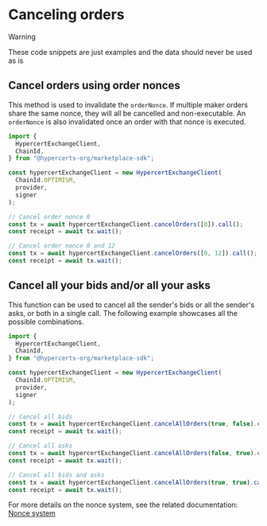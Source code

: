 # Canceling orders

> [!WARNING]
>
> These code snippets are just examples and the data should never be used as is

## Cancel orders using order nonces

This method is used to invalidate the `orderNonce`. If multiple maker orders share the same nonce, they will all be cancelled and non-executable. An `orderNonce` is also invalidated once an order with that nonce is executed.

```ts
import {
  HypercertExchangeClient,
  ChainId,
} from "@hypercerts-org/marketplace-sdk";

const hypercertExchangeClient = new HypercertExchangeClient(
  ChainId.OPTIMISM,
  provider,
  signer
);

// Cancel order nonce 0
const tx = await hypercertExchangeClient.cancelOrders([0]).call();
const receipt = await tx.wait();

// Cancel order nonce 0 and 12
const tx = await hypercertExchangeClient.cancelOrders([0, 12]).call();
const receipt = await tx.wait();
```

## Cancel all your bids and/or all your asks

This function can be used to cancel all the sender's bids or all the sender's asks, or both in a single call. The following example showcases all the possible combinations.

```ts
import {
  HypercertExchangeClient,
  ChainId,
} from "@hypercerts-org/marketplace-sdk";

const hypercertExchangeClient = new HypercertExchangeClient(
  ChainId.OPTIMISM,
  provider,
  signer
);

// Cancel all bids
const tx = await hypercertExchangeClient.cancelAllOrders(true, false).call();
const receipt = await tx.wait();

// Cancel all asks
const tx = await hypercertExchangeClient.cancelAllOrders(false, true).call();
const receipt = await tx.wait();

// Cancel all bids and asks
const tx = await hypercertExchangeClient.cancelAllOrders(true, true).call();
const receipt = await tx.wait();
```

For more details on the nonce system, see the related documentation: [Nonce system](./nonce-system.md)
